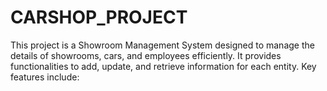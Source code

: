 # CARSHOP_PROJECT
This project is a Showroom Management System designed to manage the details of showrooms, cars, and employees efficiently. It provides functionalities to add, update, and retrieve information for each entity. Key features include:
